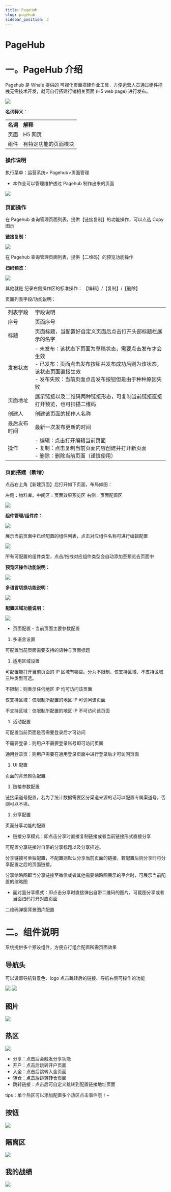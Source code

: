 ```yaml
---
title: PageHub
slug: pagehub
sidebar_position: 3
---
```



# PageHub

# 一。PageHub 介绍

Pagehub 是 Whale 提供的 可视化页面搭建作业工具，方便运营人员通过组件拖拽无需技术开发，就可自行搭建行销相关页面 (H5 web page) 进行发布。

<img src="./assets/AaBqbHHQxostCFxeIWNcNfoanug.png"/>

**名词释义**：

|   |   |
|---|---|
|**名词**|**解释**|
|页面|H5 网页|
|组件 | 有特定功能的页面模块|

### 操作说明

执行菜单：运营系统> Pagehub>页面管理

- 本作业可以管理维护透过 Pagehub 制作出来的页面

<img src="./assets/BwolbmuWdo4P0UxnKWtcha6unab.png"/>

### 页面操作

在 Pagehub 查询管理页面列表，提供【链接复制】的功能操作，可以点选 Copy 图示

**链接复制：**

<img src="./assets/I0pcbcU5UoffGzxI2NMciAgbnpe.png"/>

在 Pagehub 查询管理页面列表，提供【二维码】的预览功能操作

**扫码预览：**

<img src="./assets/NTPKbzUDFoabWXx70qIc3lZUn8f.png"/>

其他就是 纪录右侧操作区的标准操作： 【编辑】/【复制】/【删除】

页面列表字段/功能说明：

|   |   |
|---|---|
|列表字段 | 字段说明|
|序号 | 页面序号|
|标题 | 页面标题，当配置好自定义页面后点击打开头部标题栏展示的名字|
|发布状态|- 未发布：该状态下页面为草稿状态，需要点击发布才会生效<br/>- 已发布：页面点击发布按钮并发布成功后则为该状态，该状态页面直接生效<br/>- 发布失败：当前页面点击发布按钮但是由于种种原因失败|
|页面地址 | 展示链接以及二维码两种链接形态，可复制当前链接直接打开预览，也可扫描二维码|
|创建人 | 创建该页面的操作人名称|
|最后发布时间 | 最新一次发布更新的时间|
|操作|- 编辑：点击打开编辑当前页面<br/>- 复制：点击复制当前页面内容创建并打开新页面<br/>- 删除：删除当前页面（谨慎使用）|

### 页面搭建（新增）

点击右上角【新建页面】后打开如下页面，布局如图：

左侧：物料库。中间区：页面效果预览区                               右侧：页面配置区

<img src="./assets/ClWebiXJ7obzCCxRCH4cE2tlnGg.png"/>

**组件管理/组件库：**

<div class="grid gap-3 grid-cols-2">
<div>
<img src="./assets/BQGOboq6soIP5zxliBqcezMWnvh.png"/>

<p>展示当前页面中已经配置的组件列表，点击对应组件名称可进行编辑配置</p>
</div>
<div>
<img src="./assets/PV5xb8z2boQ48sxyIxTco0ixn5e.png"/>

<p>所有可配置的组件类型，点击/拖拽对应组件类型会自动添加至预览去页面中</p>
</div>
</div>

**预览区操作功能说明：**

<img src="./assets/BcKVb9hs1oYoE7x2QtTc62PSnvb.png"/>

**多语言切换功能说明：**

<img src="./assets/ICw2bsYcHoJRFCx8CCTclOsAnXe.png"/>

**配置区域功能说明：**

<img src="./assets/ODuebuBcyof54kxmhLOcn36wn2S.png"/>

- 页面配置 - 当前页面主要参数配置

1. 多语言设置

可配置当前页面需要支持的语种与页面标题

1. 适用区域设置

可配置能打开当前页面的 IP 区域有哪些。分为不限制、仅支持区域、不支持区域三种类型可选。

不限制：则表示任何地区 IP 均可访问该页面

仅支持区域：仅限制所配置的地区 IP 可访问该页面

不支持区域：仅限制所配置的地区 IP 不可访问该页面

1. 活动配置

可配置当前页面是否需要登录后才可访问

不需要登录：则用户不需要登录账号即可访问页面

通用登录页：则用户需要在通用登录页面中进行登录后才可访问页面

1. UI 配置

页面的背景颜色配置

1. 链接参数配置

链接渠道号配置，若为了统计数据需要区分渠道来源的话可以配置专属渠道号。否则可以不填。

1. 分享配置

页面分享功能的配置

- 链接分享模式：即点击分享时直接复制链接或者当前链接形式直接分享

可配置分享链接时自带的分享标题以及分享描述。

分享链接可单独配置，不配置则默认分享当前页面的链接，若配置后则分享时将分享配置之后的页面链接。

分享缩略图即当分享链接至微信或者其他需要缩略图展示的平台时，可展示当前配置的缩略图

- 面对面分享模式：即点击分享时直接弹出自带二维码的图片，可截图分享或者当面扫码打开对应页面

二维码弹窗背景图片配置

# 二。组件说明

系统提供多个预设组件，方便自行组合配置所需页面效果

## 导航头

可以设置导航背景色、logo 点击跳转后的链接、导航右侧可操作的功能

<img src="./assets/IzfVbkYfNoCzTsxCCtxcb7hrngb.png"/>

 

<img src="./assets/Vo76bQDjgowjEqxEUj3c7RB2nVd.png"/>

## 图片

<img src="./assets/COesbSWIgoimGfxsKIzc4e2Tnsc.png"/>

## 热区

<img src="./assets/BXEJbNA9moNFgxxfoIwcmOSInad.png"/>

- 分享：点击后会触发分享功能
- 开户：点击后跳转开户页面
- 入金：点击后跳转入金页面
- 转仓：点击后跳转转仓页面
- 跳转链接：点击后可自定义跳转到配置链接地址页面

tips：单个热区可以添加配置多个热区点击事件哦！~

## 按钮

<img src="./assets/ByPgbW0dvoWkyyxD9sacW0XHn4f.png"/>

## 隔离区

<img src="./assets/HSLrbMUU3oKxAmxDDC1chbTwnlb.png"/>

## 我的战绩

<img src="./assets/J11mbYdIxoAK61xut7OcSoINn9f.png"/>

